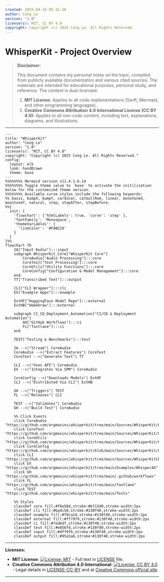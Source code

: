 ```yaml
---
created: 2025-04-18 05:31:26
author: Cong Le
version: "1.0"
license(s): MIT, CC BY 4.0
copyright: Copyright (c) 2025 Cong Le. All Rights Reserved.
---
```




# WhisperKit - Project Overview
> **Disclaimer:**
>
> This document contains my personal notes on the topic,
> compiled from publicly available documentation and various cited sources.
> The materials are intended for educational purposes, personal study, and reference.
> The content is dual-licensed:
> 1. **MIT License:** Applies to all code implementations (Swift, Mermaid, and other programming languages).
> 2. **Creative Commons Attribution 4.0 International License (CC BY 4.0):** Applies to all non-code content, including text, explanations, diagrams, and illustrations.
---

```mermaid
---
title: "WhisperKit"
author: "Cong Le"
version: "1.0"
license(s): "MIT, CC BY 4.0"
copyright: "Copyright (c) 2025 Cong Le. All Rights Reserved."
config:
  layout: elk
  look: handDrawn
  theme: base
---
%%%%%%%% Mermaid version v11.4.1-b.14
%%%%%%%% Toggle theme value to `base` to activate the initilization below for the customized theme version.
%%%%%%%% Available curve styles include the following keywords:
%% basis, bumpX, bumpY, cardinal, catmullRom, linear, monotoneX, monotoneY, natural, step, stepAfter, stepBefore.
%%{
  init: {
    'flowchart': {'htmlLabels': true, 'curve': 'step' },
    'fontFamily': 'Monospace',
    'themeVariables': {
      'lineColor': '#F8B229'
    }
  }
}%%
flowchart TD
    IA["Input Audio"]:::input
    subgraph WhisperKit_Core["WhisperKit Core"]
        CoreAudio["Audio Processing"]:::core
        CoreText["Text Processing"]:::core
        CoreUtils["Utility Functions"]:::core
        CoreConfig["Configuration & Model Management"]:::core
    end
    TT["Transcribed Text"]:::output

    CLI["CLI Wrapper"]:::cli
    EX["Example Apps"]:::example

    ExtHF["HuggingFace Model Repo"]:::external
    ExtHB["Homebrew"]:::external

    subgraph CI_CD_Deployment_Automation["CI/CD & Deployment Automation"]
        GH["GitHub Workflows"]:::ci
        FL["fastlane"]:::ci
    end

    TEST["Testing & Benchmarks"]:::test

    IA -->|"Stream"| CoreAudio
    CoreAudio -->|"Extract Features"| CoreText
    CoreText -->|"Generate Text"| TT

    CLI -->|"Uses API"| CoreAudio
    EX -->|"Integrates Via SPM"| CoreAudio

    CoreConfig -->|"Downloads Models"| ExtHF
    CLI -->|"Distributed Via CLI"| ExtHB

    GH -->|"Triggers"| TEST
    FL -->|"Releases"| CLI

    TEST -->|"Validates"| CoreAudio
    GH -->|"Build Test"| CoreAudio

    %% Click Events
    click CoreAudio "https://github.com/argmaxinc/whisperkit/tree/main/Sources/WhisperKit/Core/Audio"
    click CoreText "https://github.com/argmaxinc/whisperkit/tree/main/Sources/WhisperKit/Core/Text"
    click CoreUtils "https://github.com/argmaxinc/whisperkit/tree/main/Sources/WhisperKit/Core/Utils"
    click CoreConfig "https://github.com/argmaxinc/whisperkit/blob/main/Sources/WhisperKit/Core/Configurations.swift"
    click CLI "https://github.com/argmaxinc/whisperkit/tree/main/Sources/WhisperKitCLI"
    click EX "https://github.com/argmaxinc/whisperkit/tree/main/Examples/WhisperAX"
    click GH "https://github.com/argmaxinc/whisperkit/tree/main/.github/workflows"
    click FL "https://github.com/argmaxinc/whisperkit/tree/main/fastlane"
    click TEST "https://github.com/argmaxinc/whisperkit/tree/main/Tests"

    %% Styles
    classDef core fill:#f6e58d,stroke:#b71540,stroke-width:2px
    classDef cli fill:#badc58,stroke:#130f40,stroke-width:2px
    classDef example fill:#f9ca24,stroke:#130f40,stroke-width:2px
    classDef external fill:#ff7979,stroke:#130f40,stroke-width:2px
    classDef ci fill:#7ed6df,stroke:#130f40,stroke-width:2px
    classDef test fill:#e056fd,stroke:#130f40,stroke-width:2px
    classDef input fill:#dff9fb,stroke:#130f40,stroke-width:2px
    classDef output fill:#95a5a6,stroke:#130f40,stroke-width:2px

```


---
**Licenses:**

- **MIT License:**  [![License: MIT](https://img.shields.io/badge/License-MIT-yellow.svg)](LICENSE) - Full text in [LICENSE](LICENSE) file.
- **Creative Commons Attribution 4.0 International:** [![License: CC BY 4.0](https://licensebuttons.net/l/by/4.0/88x31.png)](LICENSE-CC-BY) - Legal details in [LICENSE-CC-BY](LICENSE-CC-BY) and at [Creative Commons official site](http://creativecommons.org/licenses/by/4.0/).

---